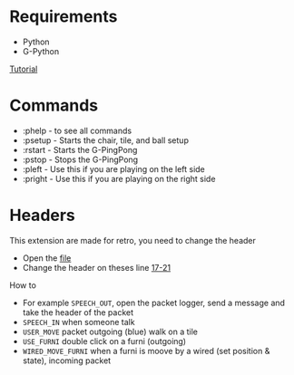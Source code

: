 # Requirements

- Python
- G-Python

[Tutorial](https://github.com/sirjonasxx/G-Python#installation)

# Commands
- :phelp - to see all commands
- :psetup - Starts the chair, tile, and ball setup
- :rstart - Starts the G-PingPong
- :pstop - Stops the G-PingPong
- :pleft - Use this if you are playing on the left side
- :pright - Use this if you are playing on the right side


# Headers

This extension are made for retro, you need to change the header

- Open the [file](https://github.com/Laande/G-Earth-Extensions/blob/main/G-PingPong/G-PingPong.py)
- Change the header on theses line [17-21](https://github.com/Laande/G-Earth-Extensions/blob/main/G-PingPong/G-PingPong.py#L16-L20)

How to

- For example `SPEECH_OUT`, open the packet logger, send a message and take the header of the packet
- `SPEECH_IN` when someone talk
- `USER_MOVE` packet outgoing (blue) walk on a tile
- `USE_FURNI` double click on a furni (outgoing)
- `WIRED_MOVE_FURNI` when a furni is moove by a wired (set position & state), incoming packet
